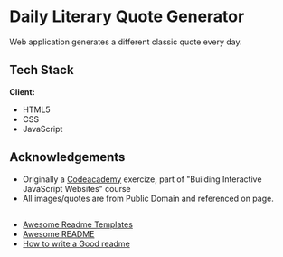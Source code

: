 
# Daily Literary Quote Generator 

Web application generates a different classic quote every day. 




## Tech Stack

**Client:** 
- HTML5
- CSS 
- JavaScript


## Acknowledgements

 - Originally a [Codeacademy](www.codeacademy.com) exercize, part of "Building Interactive JavaScript Websites" course
  - All images/quotes are from Public Domain and referenced on page. 

  ## 
  
 - [Awesome Readme Templates](https://awesomeopensource.com/project/elangosundar/awesome-README-templates)
 - [Awesome README](https://github.com/matiassingers/awesome-readme)
 - [How to write a Good readme](https://bulldogjob.com/news/449-how-to-write-a-good-readme-for-your-github-project)
